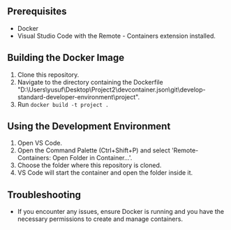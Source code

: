 ## Prerequisites
- Docker
- Visual Studio Code with the Remote - Containers extension installed.

## Building the Docker Image

1. Clone this repository.
2. Navigate to the directory containing the Dockerfile "D:\Users\yusuf\Desktop\Project2\devcontainer.json\git\develop-standard-developer-environment\project".
3. Run `docker build -t project .`

## Using the Development Environment

1. Open VS Code.
2. Open the Command Palette (Ctrl+Shift+P) and select 'Remote-Containers: Open Folder in Container...'.
3. Choose the folder where this repository is cloned.
4. VS Code will start the container and open the folder inside it.

## Troubleshooting

- If you encounter any issues, ensure Docker is running and you have the necessary permissions to create and manage containers.
